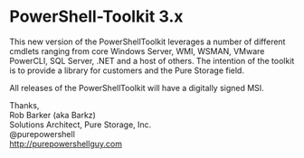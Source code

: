 # PowerShell-Toolkit 3.x

This new version of the PowerShellToolkit leverages a number of different cmdlets ranging from core Windows Server, WMI, WSMAN, VMware PowerCLI, SQL Server, .NET and a host of others. The intention of the toolkit is to provide a library for customers and the Pure Storage field. 

All releases of the PowerShellToolkit will have a digitally signed MSI.

Thanks,<br>
Rob Barker (aka Barkz)<br>
Solutions Architect, Pure Storage, Inc.<br>
@purepowershell<br>
http://purepowershellguy.com<br>
